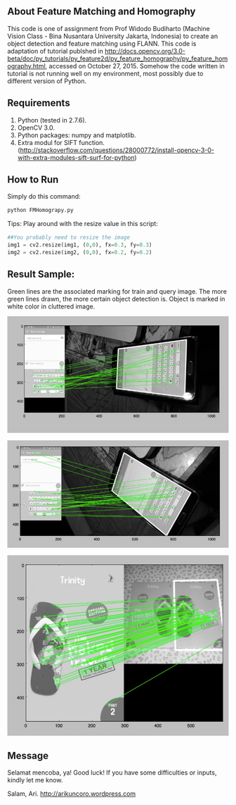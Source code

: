 ## About Feature Matching and Homography
This code is one of assignment from Prof Widodo Budiharto (Machine Vision Class - Bina Nusantara University Jakarta, Indonesia) to create an object detection and feature matching using FLANN. This code is adaptation of tutorial publshed in http://docs.opencv.org/3.0-beta/doc/py_tutorials/py_feature2d/py_feature_homography/py_feature_homography.html, accessed on October 27, 2015. Somehow the code written in tutorial is not running well on my environment, most possibly due to different version of Python. 

## Requirements 
1. Python (tested in 2.7.6). 
2. OpenCV 3.0. 
3. Python packages: numpy and matplotlib. 
4. Extra modul for SIFT function. (http://stackoverflow.com/questions/28000772/install-opencv-3-0-with-extra-modules-sift-surf-for-python)

## How to Run
Simply do this command: 

```python
python FMHomograpy.py
```

Tips: Play around with the resize value in this script: 
```python
##You probably need to resize the image 
img1 = cv2.resize(img1, (0,0), fx=0.3, fy=0.3) 
img2 = cv2.resize(img2, (0,0), fx=0.2, fy=0.2) 
```
## Result Sample: 

Green lines are the associated marking for train and query image. The more green lines drawn, the more certain object detection is. Object is marked in white color in cluttered image. 

![alt text](https://raw.githubusercontent.com/arikunco/fmatch-homography/master/result_samsung.jpg "Test Smartphone 1")

![alt text](https://raw.githubusercontent.com/arikunco/fmatch-homography/master/result_samsung2.jpg "Test Smartphone 1")

![alt text](https://raw.githubusercontent.com/arikunco/fmatch-homography/master/result_tnt.jpg "Test Trinity Book")

## Message
Selamat mencoba, ya! Good luck!
If you have some difficulties or inputs, kindly let me know. 

Salam, Ari. 
http://arikuncoro.wordpress.com




